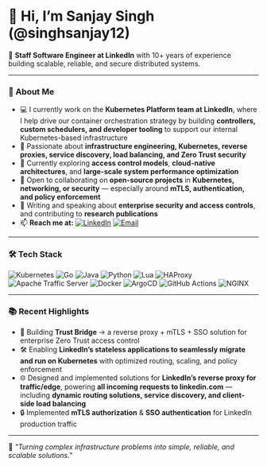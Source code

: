 # 👋 Hi, I’m Sanjay Singh (@singhsanjay12)

💼 **Staff Software Engineer at LinkedIn** with 10+ years of experience building scalable, reliable, and secure distributed systems.

---

### 🚀 About Me
- 💻 I currently work on the **Kubernetes Platform team at LinkedIn**, where I help drive our container orchestration strategy by building **controllers, custom schedulers, and developer tooling** to support our internal Kubernetes-based infrastructure  
- 👀 Passionate about **infrastructure engineering, Kubernetes, reverse proxies, service discovery, load balancing, and Zero Trust security**  
- 🌱 Currently exploring **access control models**, **cloud-native architectures**, and **large-scale system performance optimization**  
- 💞️ Open to collaborating on **open-source projects** in **Kubernetes, networking, or security** — especially around **mTLS, authentication, and policy enforcement**  
- 📝 Writing and speaking about **enterprise security and access controls**, and contributing to **research publications**  
- 📫 **Reach me at:** [![LinkedIn](https://img.shields.io/badge/LinkedIn-0077B5?style=flat&logo=linkedin&logoColor=white)](https://www.linkedin.com/in/singhsanjay12/) [![Email](https://img.shields.io/badge/Email-D14836?style=flat&logo=gmail&logoColor=white)](mailto:gargwanshi.sanjay@gmail.com)  

---

### 🛠 Tech Stack
![Kubernetes](https://img.shields.io/badge/-Kubernetes-326ce5?style=flat&logo=kubernetes&logoColor=white)
![Go](https://img.shields.io/badge/-Go-00ADD8?style=flat&logo=go&logoColor=white)
![Java](https://img.shields.io/badge/-Java-007396?style=flat&logo=java&logoColor=white)
![Python](https://img.shields.io/badge/-Python-3776AB?style=flat&logo=python&logoColor=white)
![Lua](https://img.shields.io/badge/-Lua-2C2D72?style=flat&logo=lua&logoColor=white)
![HAProxy](https://img.shields.io/badge/-HAProxy-066DA5?style=flat&logo=haproxy&logoColor=white)
![Apache Traffic Server](https://img.shields.io/badge/-Apache%20Traffic%20Server-D22128?style=flat&logo=apache&logoColor=white)
![Docker](https://img.shields.io/badge/-Docker-2496ED?style=flat&logo=docker&logoColor=white)
![ArgoCD](https://img.shields.io/badge/-ArgoCD-FE4A49?style=flat&logo=argo&logoColor=white)
![GitHub Actions](https://img.shields.io/badge/-GitHub%20Actions-2088FF?style=flat&logo=github-actions&logoColor=white)
![NGINX](https://img.shields.io/badge/-NGINX-009639?style=flat&logo=nginx&logoColor=white)

---

### 📚 Recent Highlights
- 🚀 Building **Trust Bridge** -> a reverse proxy + mTLS + SSO solution for enterprise Zero Trust access control  
- 🛠 Enabling **LinkedIn’s stateless applications to seamlessly migrate and run on Kubernetes** with optimized routing, scaling, and policy enforcement  
- 🌐 Designed and implemented solutions for **LinkedIn’s reverse proxy for traffic/edge**, powering **all incoming requests to linkedin.com** — including **dynamic routing solutions, service discovery, and client-side load balancing**  
- 🔒 Implemented **mTLS authorization** & **SSO authentication** for LinkedIn production traffic  

---

💬 *"Turning complex infrastructure problems into simple, reliable, and scalable solutions."*


<!---
singhsanjay12/singhsanjay12 is a ✨ special ✨ repository because its `README.md` (this file) appears on your GitHub profile.
You can click the Preview link to take a look at your changes.
--->
